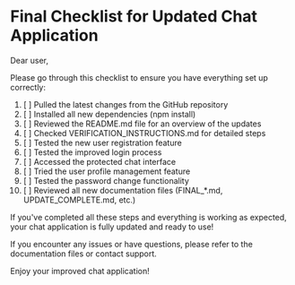 
# Final Checklist for Updated Chat Application

Dear user,

Please go through this checklist to ensure you have everything set up correctly:

1. [ ] Pulled the latest changes from the GitHub repository
2. [ ] Installed all new dependencies (npm install)
3. [ ] Reviewed the README.md file for an overview of the updates
4. [ ] Checked VERIFICATION_INSTRUCTIONS.md for detailed steps
5. [ ] Tested the new user registration feature
6. [ ] Tested the improved login process
7. [ ] Accessed the protected chat interface
8. [ ] Tried the user profile management feature
9. [ ] Tested the password change functionality
10. [ ] Reviewed all new documentation files (FINAL_*.md, UPDATE_COMPLETE.md, etc.)

If you've completed all these steps and everything is working as expected, your chat application is fully updated and ready to use!

If you encounter any issues or have questions, please refer to the documentation files or contact support.

Enjoy your improved chat application!
